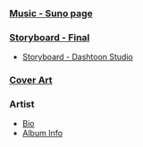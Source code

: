 ### [Music - Suno page](https://suno.com/song/a407fea0-7d98-47bd-9283-4f6166968570)
   
### [Storyboard - Final](https://github.com/alikim-com/tafe/blob/main/ultimo/music_album/storyboard.png)
   
- [Storyboard - Dashtoon Studio](https://dashtoon.com/comics/read/SHOQeD5klgf5xVTY0lV/episodes/EPITmixVV1YNBeqYpoL)

### [Cover Art](https://github.com/alikim-com/tafe/blob/main/ultimo/music_album/cover/cover.png)

### Artist
 - [Bio](https://github.com/alikim-com/tafe/blob/main/ultimo/music_album/bio.md)
 - [Album Info](https://github.com/alikim-com/tafe/blob/main/ultimo/music_album/singles.md)
